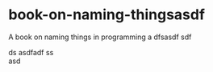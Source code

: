    # book-on-naming-thingsasdf  
A book on naming things in programming
a 
dfsasdf  sdf 

 ds 
asdfadf
ss   
asd
          